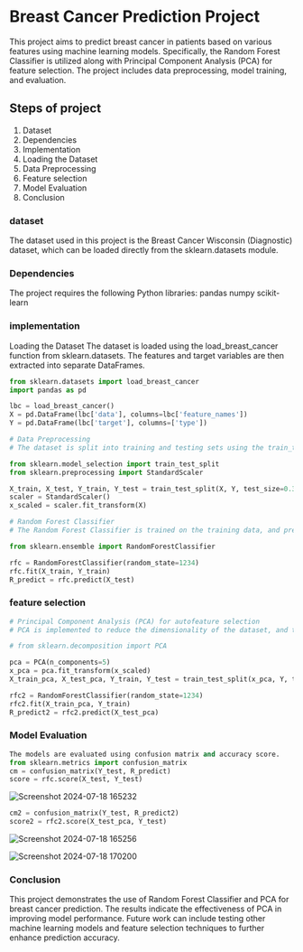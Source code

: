 
# Breast Cancer Prediction Project
This project aims to predict breast cancer in patients based on various features using machine learning models. Specifically, the Random Forest Classifier is utilized along with Principal Component Analysis (PCA) for feature selection. The project includes data preprocessing, model training, and evaluation.

## Steps of project
1. Dataset
2. Dependencies
3. Implementation
4. Loading the Dataset
5. Data Preprocessing
6. Feature selection
7. Model Evaluation
8. Conclusion

### dataset
The dataset used in this project is the Breast Cancer Wisconsin (Diagnostic) dataset, which can be loaded directly from the sklearn.datasets module.

### Dependencies
The project requires the following Python libraries:
pandas
numpy
scikit-learn

### implementation
Loading the Dataset
The dataset is loaded using the load_breast_cancer function from sklearn.datasets. The features and target variables are then extracted into separate DataFrames.
``` python
from sklearn.datasets import load_breast_cancer
import pandas as pd

lbc = load_breast_cancer()
X = pd.DataFrame(lbc['data'], columns=lbc['feature_names'])
Y = pd.DataFrame(lbc['target'], columns=['type'])

# Data Preprocessing
# The dataset is split into training and testing sets using the train_test_split function. Data scaling is performed using StandardScaler.

from sklearn.model_selection import train_test_split
from sklearn.preprocessing import StandardScaler

X_train, X_test, Y_train, Y_test = train_test_split(X, Y, test_size=0.3, random_state=1234, stratify=Y)
scaler = StandardScaler()
x_scaled = scaler.fit_transform(X)

# Random Forest Classifier
# The Random Forest Classifier is trained on the training data, and predictions are made on the test data.

from sklearn.ensemble import RandomForestClassifier

rfc = RandomForestClassifier(random_state=1234)
rfc.fit(X_train, Y_train)
R_predict = rfc.predict(X_test)
```
### feature selection
``` python
# Principal Component Analysis (PCA) for autofeature selection
# PCA is implemented to reduce the dimensionality of the dataset, and the Random Forest Classifier is retrained on the transformed data.

# from sklearn.decomposition import PCA

pca = PCA(n_components=5)
x_pca = pca.fit_transform(x_scaled)
X_train_pca, X_test_pca, Y_train, Y_test = train_test_split(x_pca, Y, test_size=0.3, random_state=1234, stratify=Y)

rfc2 = RandomForestClassifier(random_state=1234)
rfc2.fit(X_train_pca, Y_train)
R_predict2 = rfc2.predict(X_test_pca)
```
### Model Evaluation
``` python
The models are evaluated using confusion matrix and accuracy score.
from sklearn.metrics import confusion_matrix
cm = confusion_matrix(Y_test, R_predict)
score = rfc.score(X_test, Y_test)
```
![Screenshot 2024-07-18 165232](https://github.com/user-attachments/assets/ebe7a60a-5243-4776-9ae5-64d82be09cce)

``` python
cm2 = confusion_matrix(Y_test, R_predict2)
score2 = rfc2.score(X_test_pca, Y_test)
```
![Screenshot 2024-07-18 165256](https://github.com/user-attachments/assets/957d60ad-93ae-4ae1-b333-b35db4b8ee91)

![Screenshot 2024-07-18 170200](https://github.com/user-attachments/assets/0e79ff6b-2acb-45df-83e2-ee5ce1bede5d)

### Conclusion
This project demonstrates the use of Random Forest Classifier and PCA for breast cancer prediction. The results indicate the effectiveness of PCA in improving model performance. Future work can include testing other machine learning models and feature selection techniques to further enhance prediction accuracy.






